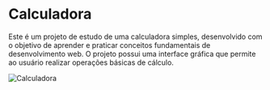# Calculadora

Este é um projeto de estudo de uma calculadora simples, desenvolvido com o objetivo de aprender e praticar conceitos fundamentais de desenvolvimento web. O projeto possui uma interface gráfica que permite ao usuário realizar operações básicas de cálculo.

![Calculadora](https://github.com/user-attachments/assets/5cfd4be9-5d5e-4351-9162-a980f7eb7ccd)


